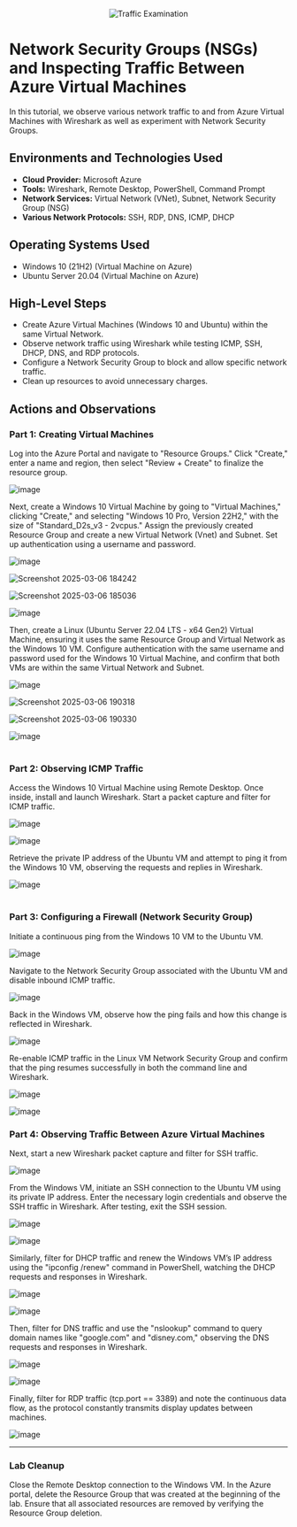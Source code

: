 <p align="center">
<img src="https://i.imgur.com/Ua7udoS.png" alt="Traffic Examination"/>
</p>

<h1>Network Security Groups (NSGs) and Inspecting Traffic Between Azure Virtual Machines</h1>
In this tutorial, we observe various network traffic to and from Azure Virtual Machines with Wireshark as well as experiment with Network Security Groups. <br />




<h2>Environments and Technologies Used</h2>

- <strong>Cloud Provider:</strong> Microsoft Azure
- <strong>Tools:</strong> Wireshark, Remote Desktop, PowerShell, Command Prompt
- <strong>Network Services:</strong> Virtual Network (VNet), Subnet, Network Security Group (NSG)
- <strong>Various Network Protocols:</strong> SSH, RDP, DNS, ICMP, DHCP




<h2>Operating Systems Used </h2>

- Windows 10 (21H2) (Virtual Machine on Azure)
- Ubuntu Server 20.04 (Virtual Machine on Azure)




<h2>High-Level Steps</h2>

- Create Azure Virtual Machines (Windows 10 and Ubuntu) within the same Virtual Network.
- Observe network traffic using Wireshark while testing ICMP, SSH, DHCP, DNS, and RDP protocols.
- Configure a Network Security Group to block and allow specific network traffic.
- Clean up resources to avoid unnecessary charges.






<h2>Actions and Observations</h2>

<h3>Part 1: Creating Virtual Machines</h3>

<p>
Log into the Azure Portal and navigate to "Resource Groups." Click "Create," enter a name and region, then select "Review + Create" to finalize the resource group. 
</p>

![image](https://github.com/user-attachments/assets/bd198cca-1c3f-4505-818d-21b74f395102)
<br />

<p>
Next, create a Windows 10 Virtual Machine by going to "Virtual Machines," clicking "Create," and selecting "Windows 10 Pro, Version 22H2," with the size of "Standard_D2s_v3 - 2vcpus." Assign the previously created Resource Group and create a new Virtual Network (Vnet) and Subnet. Set up authentication using a username and password. 
</p>

![image](https://github.com/user-attachments/assets/f0eab0b8-9aff-46a6-93a0-72b4ba2f90aa)
<br />

![Screenshot 2025-03-06 184242](https://github.com/user-attachments/assets/7de32a8c-7788-4b83-981c-4f726fe5e3e0)
<br />

![Screenshot 2025-03-06 185036](https://github.com/user-attachments/assets/24520442-fa18-4a3e-8daa-c7364112f0f7)
<br />

![image](https://github.com/user-attachments/assets/f94434f2-af1c-4d67-8b26-dc10ba0440c7)
<br />

<p>
Then, create a Linux (Ubuntu Server 22.04 LTS - x64 Gen2) Virtual Machine, ensuring it uses the same Resource Group and Virtual Network as the Windows 10 VM. Configure authentication with the same username and password used for the Windows 10 Virtual Machine, and confirm that both VMs are within the same Virtual Network and Subnet.
</p>

![image](https://github.com/user-attachments/assets/b5e56a36-56e3-478b-b1de-ae3207e51da3)
<br />

![Screenshot 2025-03-06 190318](https://github.com/user-attachments/assets/5c3f126d-2ffd-4c10-a47a-0fceb85872f9)
<br />

![Screenshot 2025-03-06 190330](https://github.com/user-attachments/assets/7e7d65d2-986a-4470-be24-87308236771d)
<br />

![image](https://github.com/user-attachments/assets/8f65d48b-d601-4a91-8e57-0084d537d756)
<br />
<br />

<h3>Part 2: Observing ICMP Traffic</h3>

<p>Access the Windows 10 Virtual Machine using Remote Desktop. Once inside, install and launch Wireshark. Start a packet capture and filter for ICMP traffic.</p>

![image](https://github.com/user-attachments/assets/840beca6-1f89-47f9-9896-97dab608f402)
<br />

![image](https://github.com/user-attachments/assets/b14a3766-6c51-4763-b0d8-d25f5946bd97)
<br />

<p>Retrieve the private IP address of the Ubuntu VM and attempt to ping it from the Windows 10 VM, observing the requests and replies in Wireshark.</p>

![image](https://github.com/user-attachments/assets/60c9cf6e-15b8-4301-b154-b9f9cd49db2b)
<br />
<br />

<h3>Part 3: Configuring a Firewall (Network Security Group)</h3>

<p>Initiate a continuous ping from the Windows 10 VM to the Ubuntu VM.</p>

![image](https://github.com/user-attachments/assets/8bef81f5-b645-43d1-888d-1117a8cd51cf)

<p>Navigate to the Network Security Group associated with the Ubuntu VM and disable inbound ICMP traffic.</p>

![image](https://github.com/user-attachments/assets/6e36e4ff-b3e9-4e34-812d-a4403e80957c)

<p>Back in the Windows VM, observe how the ping fails and how this change is reflected in Wireshark.</p>

![image](https://github.com/user-attachments/assets/2b8b8988-ec0b-48c8-8bab-46a2baa30d98)
  
<p>Re-enable ICMP traffic in the Linux VM Network Security Group and confirm that the ping resumes successfully in both the command line and Wireshark.</p>

![image](https://github.com/user-attachments/assets/5198a5d0-daa3-4db0-8615-d6613c8f1ae2)

![image](https://github.com/user-attachments/assets/7aa0e25b-10bf-4fcf-bcf2-5a3199bca2e8)
<br />

<h3>Part 4: Observing Traffic Between Azure Virtual Machines</h3>

<p>Next, start a new Wireshark packet capture and filter for SSH traffic.</p>

![image](https://github.com/user-attachments/assets/623f9a4f-9193-407d-ac3e-8b727334af55)
 
<p>From the Windows VM, initiate an SSH connection to the Ubuntu VM using its private IP address. Enter the necessary login credentials and observe the SSH traffic in Wireshark. After testing, exit the SSH session.</p>

![image](https://github.com/user-attachments/assets/1550dad4-e7cb-43bc-b0d8-bd34a859a786)

![image](https://github.com/user-attachments/assets/7022e319-58c8-4b9d-81ec-8418fbfaf829)

<p>Similarly, filter for DHCP traffic and renew the Windows VM’s IP address using the "ipconfig /renew" command in PowerShell, watching the DHCP requests and responses in Wireshark.</p> 

![image](https://github.com/user-attachments/assets/f46963a5-f2fd-44bc-b04c-f9f87a92c665)

![image](https://github.com/user-attachments/assets/c9a8ae63-ad12-442f-85ba-230c28245963)

<p>Then, filter for DNS traffic and use the "nslookup" command to query domain names like "google.com" and "disney.com," observing the DNS requests and responses in Wireshark.</p>

![image](https://github.com/user-attachments/assets/305d0473-eacd-425c-9b36-ad075c5461d0)

![image](https://github.com/user-attachments/assets/6a617b06-948d-4ba0-a523-a60fa0cc72d9)

<p>Finally, filter for RDP traffic (tcp.port == 3389) and note the continuous data flow, as the protocol constantly transmits display updates between machines.</p>

![image](https://github.com/user-attachments/assets/d665c938-25ef-4139-b8d6-63f579d430a8)
<br />

<hr>

<h3>Lab Cleanup</h3>

<p>Close the Remote Desktop connection to the Windows VM. In the Azure portal, delete the Resource Group that was created at the beginning of the lab. Ensure that all associated resources are removed by verifying the Resource Group deletion.</p>


